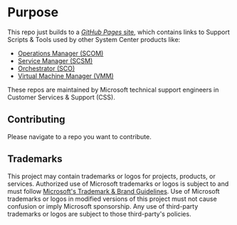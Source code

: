 # Purpose
This repo just builds to a [*GitHub Pages* site](https://microsoft.github.io/CSS-SystemCenter), which contains links to Support Scripts & Tools used by other System Center products like:

- [Operations Manager (SCOM)](https://github.com/microsoft/CSS-SystemCenter-OperationsManager)
- [Service Manager (SCSM)](https://microsoft.github.io/CSS-SystemCenter-ServiceManager)
- [Orchestrator (SCO)](https://microsoft.github.io/CSS-SystemCenter-Orchestrator)
- [Virtual Machine Manager (VMM)](https://github.com/blakedrumm/SCVMM-Scripts-and-SQL)

These repos are maintained by Microsoft technical support engineers in Customer Services & Support (CSS).

## Contributing

Please navigate to a repo you want to contribute.

## Trademarks

This project may contain trademarks or logos for projects, products, or services. Authorized use of Microsoft 
trademarks or logos is subject to and must follow 
[Microsoft's Trademark & Brand Guidelines](https://www.microsoft.com/en-us/legal/intellectualproperty/trademarks/usage/general).
Use of Microsoft trademarks or logos in modified versions of this project must not cause confusion or imply Microsoft sponsorship.
Any use of third-party trademarks or logos are subject to those third-party's policies.

